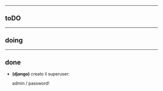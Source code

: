 
------------------------------------------------------------------------
## toDO

------------------------------------------------------------------------
## doing

------------------------------------------------------------------------
## done

- **(django)** creato il superuser:

	admin / password!
